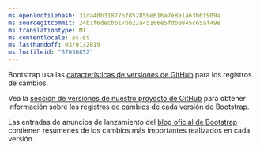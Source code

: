 ```yaml
---
ms.openlocfilehash: 31da40b31877b7852859e616a7e8e1a63b6f909a
ms.sourcegitcommit: 24b1f6decbb17bb22a45166e5fdb0845c65af498
ms.translationtype: MT
ms.contentlocale: es-ES
ms.lasthandoff: 03/01/2019
ms.locfileid: "57030852"
---
```

Bootstrap usa las [características de versiones de GitHub](https://github.com/blog/1547-release-your-software) para los registros de cambios.

Vea la [sección de versiones de nuestro proyecto de GitHub](https://github.com/twbs/bootstrap/releases) para obtener información sobre los registros de cambios de cada versión de Bootstrap.

Las entradas de anuncios de lanzamiento del [blog oficial de Bootstrap](http://blog.getbootstrap.com) contienen resúmenes de los cambios más importantes realizados en cada versión.
